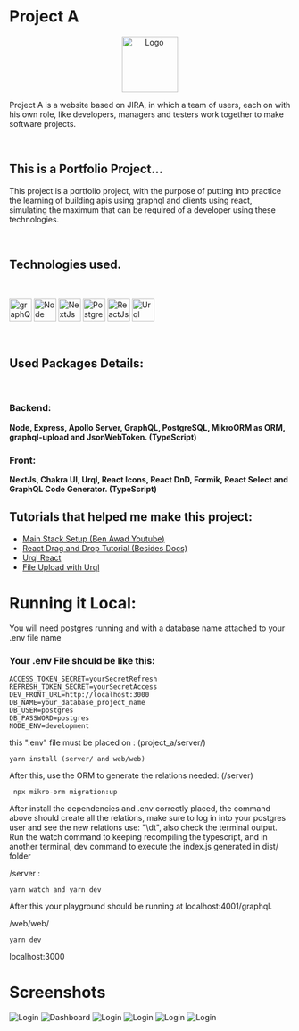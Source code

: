 # Project A

<p align="center">
<img src="web/web/public/favicon/android-chrome-512x512.png" alt="Logo" width="100"/>
</p>
<p>
Project A is a website based on JIRA, in which a team of users, each on with his own role, like developers, managers and testers work together to make software projects.
</p>
<br>

## This is a Portfolio Project...

<p>
This project is a portfolio project, with the purpose of putting into practice the learning of building apis using graphql and clients using react, simulating the maximum that can be required of a developer using these technologies.
</p>
<br>

## Technologies used.

<br>

<p>
<img src="web/web/public/images/about_images/graphql-logo-2.png" alt="graphQL" width="40"  />
<img src="web/web/public/images/about_images/node.png" alt="Node" width="40"  />
<img src="web/web/public/images/about_images/next.jpeg" alt="NextJs" width="40" />
<img src="web/web/public/images/about_images/postgres.png" alt="Postgres" width="40"  />
<img src="web/web/public/images/about_images/react.png" alt="ReactJs" width="40"  />
<img src="web/web/public/images/about_images/urql.png" alt="Urql" width="40" />
</p>
<br>

## Used Packages Details:

<br>

### Backend:

**Node, Express, Apollo Server, GraphQL, PostgreSQL, MikroORM as ORM, graphql-upload and JsonWebToken. (TypeScript)**
<br>

### Front:

**NextJs, Chakra UI, Urql, React Icons, React DnD, Formik, React Select and GraphQL Code Generator. (TypeScript)**
<br>

## Tutorials that helped me make this project:

-   [Main Stack Setup (Ben Awad Youtube)](https://www.youtube.com/watch?v=I6ypD7qv3Z8)
-   [React Drag and Drop Tutorial (Besides Docs)](https://medium.com/nmc-techblog/easy-drag-and-drop-in-react-22778b30ba37)
-   [Urql React](https://formidable.com/open-source/urql/docs/api/urql/)
-   [File Upload with Urql](https://seraphyc.medium.com/file-upload-with-urql-and-apollo-server-3483b8ec0cc4)

# Running it Local:

<p>You will need postgres running and with a database name attached to your .env file name</p>

### Your .env File should be like this:

```
ACCESS_TOKEN_SECRET=yourSecretRefresh
REFRESH_TOKEN_SECRET=yourSecretAccess
DEV_FRONT_URL=http://localhost:3000
DB_NAME=your_database_project_name
DB_USER=postgres
DB_PASSWORD=postgres
NODE_ENV=development

```

<p>
this ".env" file must be placed on : (project_a/server/)
</p>

```
yarn install (server/ and web/web)
```

<p>
After this, use the ORM to generate the relations needed: (/server)
</p>

```
 npx mikro-orm migration:up
```

<p>
After install the dependencies and .env correctly placed, the command above should create all the relations, make sure to log in into your postgres user and see the new relations use: "\dt", also check the terminal output. 
Run the watch command to keeping recompiling the typescript, and in another terminal, dev command to execute the index.js generated
in dist/ folder
</p>

/server :

```
yarn watch and yarn dev
```

After this your playground should be running at localhost:4001/graphql.

/web/web/

```
yarn dev
```

localhost:3000

# Screenshots

![Login](screenshots/1_login.png)
![Dashboard](screenshots/2_dashboard.png)
![Login](screenshots/3_teams.png)
![Login](screenshots/4_backlog.png)
![Login](screenshots/5_tasks.png)
![Login](screenshots/6_auth.png)
